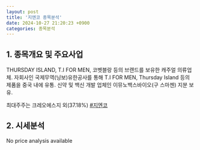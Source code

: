 ```yaml
---
layout: post
title: '지엔코 종목분석'
date: 2024-10-27 21:20:23 +0900
categories: 종목분석
---
```


## 1. 종목개요 및 주요사업

THURSDAY ISLAND, T.I FOR MEN, 코벳블랑 등의 브랜드를 보유한 캐주얼 의류업체. 자회사인 국제무역(닝보)유한공사를 통해 T.I FOR MEN, Thursday Island 등의 제품을 중국 내에 유통. 신약 및 백신 개발 업체인 이뮤노백스바이오(구 스마젠) 지분 보유.

최대주주는 크레오에스지 외(37.18%)
[#지엔코](#)

## 2. 시세분석

No price analysis available
